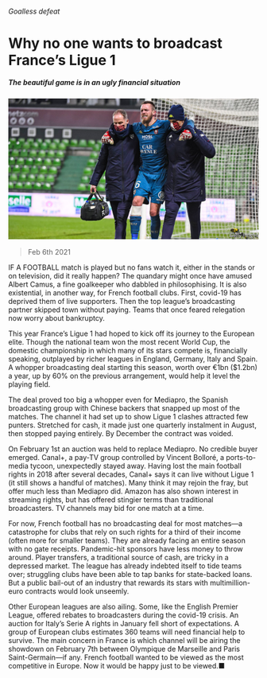 ###### Goalless defeat

# Why no one wants to broadcast France’s Ligue 1 

##### The beautiful game is in an ugly financial situation 

![image](images/20210206_WBP004_0.jpg) 

> Feb 6th 2021 


IF A FOOTBALL match is played but no fans watch it, either in the stands or on television, did it really happen? The quandary might once have amused Albert Camus, a fine goalkeeper who dabbled in philosophising. It is also existential, in another way, for French football clubs. First, covid-19 has deprived them of live supporters. Then the top league’s broadcasting partner skipped town without paying. Teams that once feared relegation now worry about bankruptcy.


This year France’s Ligue 1 had hoped to kick off its journey to the European elite. Though the national team won the most recent World Cup, the domestic championship in which many of its stars compete is, financially speaking, outplayed by richer leagues in England, Germany, Italy and Spain. A whopper broadcasting deal starting this season, worth over €1bn ($1.2bn) a year, up by 60% on the previous arrangement, would help it level the playing field.



The deal proved too big a whopper even for Mediapro, the Spanish broadcasting group with Chinese backers that snapped up most of the matches. The channel it had set up to show Ligue 1 clashes attracted few punters. Stretched for cash, it made just one quarterly instalment in August, then stopped paying entirely. By December the contract was voided.


On February 1st an auction was held to replace Mediapro. No credible buyer emerged. Canal+, a pay-TV group controlled by Vincent Bolloré, a ports-to-media tycoon, unexpectedly stayed away. Having lost the main football rights in 2018 after several decades, Canal+ says it can live without Ligue 1 (it still shows a handful of matches). Many think it may rejoin the fray, but offer much less than Mediapro did. Amazon has also shown interest in streaming rights, but has offered stingier terms than traditional broadcasters. TV channels may bid for one match at a time.


For now, French football has no broadcasting deal for most matches—a catastrophe for clubs that rely on such rights for a third of their income (often more for smaller teams). They are already facing an entire season with no gate receipts. Pandemic-hit sponsors have less money to throw around. Player transfers, a traditional source of cash, are tricky in a depressed market. The league has already indebted itself to tide teams over; struggling clubs have been able to tap banks for state-backed loans. But a public bail-out of an industry that rewards its stars with multimillion-euro contracts would look unseemly.


Other European leagues are also ailing. Some, like the English Premier League, offered rebates to broadcasters during the covid-19 crisis. An auction for Italy’s Serie A rights in January fell short of expectations. A group of European clubs estimates 360 teams will need financial help to survive. The main concern in France is which channel will be airing the showdown on February 7th between Olympique de Marseille and Paris Saint-Germain—if any. French football wanted to be viewed as the most competitive in Europe. Now it would be happy just to be viewed.■

